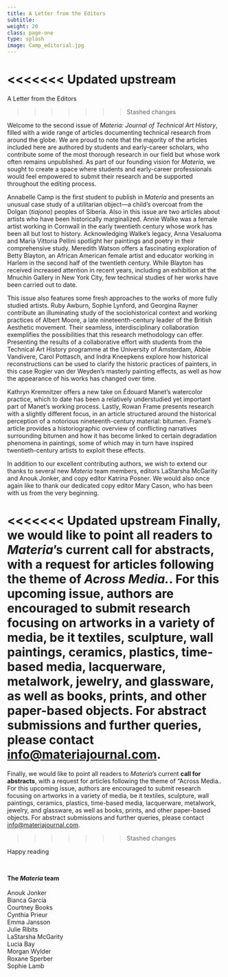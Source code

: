```yaml
---
title: A Letter from the Editors
subtitle:
weight: 20
class: page-one
type: splash
image: Camp_editorial.jpg
---
```


<<<<<<< Updated upstream
=======
A Letter from the Editors
>>>>>>> Stashed changes

Welcome to the second issue of *Materia: Journal of Technical Art History*, filled with a wide range of articles documenting technical research from around the globe. We are proud to note that the majority of the articles included here are authored by students and early-career scholars, who contribute some of the most thorough research in our field but whose work often remains unpublished. As part of our founding vision for *Materia*, we sought to create a space where students and early-career professionals would feel empowered to submit their research and be supported throughout the editing process.

Annabelle Camp is the first student to publish in *Materia* and presents an unusual case study of a utilitarian object—a child’s overcoat from the Dolgan (*tiajono*) peoples of Siberia. Also in this issue are two articles about artists who have been historically marginalized. Annie Walke was a female artist working in Cornwall in the early twentieth century whose work has been all but lost to history. Acknowledging Walke’s legacy, Anna Vesaluoma and Maria Vittoria Pellini spotlight her paintings and poetry in their comprehensive study. Meredith Watson offers a fascinating exploration of Betty Blayton, an African American female artist and educator working in Harlem in the second half of the twentieth century. While Blayton has received increased attention in recent years, including an exhibition at the Mnuchin Gallery in New York City, few technical studies of her works have been carried out to date.

This issue also features some fresh approaches to the works of more fully studied artists. Ruby Awburn, Sophie Lynford, and Georgina Rayner contribute an illuminating study of the sociohistorical context and working practices of Albert Moore, a late nineteenth-century leader of the British Aesthetic movement. Their seamless, interdisciplinary collaboration exemplifies the possibilities that this research methodology can offer. Presenting the results of a collaborative effort with students from the Technical Art History programme at the University of Amsterdam, Abbie Vandivere, Carol Pottasch, and Indra Kneepkens explore how historical reconstructions can be used to clarify the historic practices of painters, in this case Rogier van der Weyden’s masterly painting effects, as well as how the appearance of his works has changed over time.

Kathryn Kremnitzer offers a new take on Édouard Manet’s watercolor practice, which to date has been a relatively understudied yet important part of Manet’s working process. Lastly, Rowan Frame presents research with a slightly different focus, in an article structured around the historical perception of a notorious nineteenth-century material: bitumen. Frame’s article provides a historiographic overview of conflicting narratives surrounding bitumen and how it has become linked to certain degradation phenomena in paintings, some of which may in turn have inspired twentieth-century artists to exploit these effects.

In addition to our excellent contributing authors, we wish to extend our thanks to several new *Materia* team members, editors LaStarsha McGarity and Anouk Jonker, and copy editor Katrina Posner. We would also once again like to thank our dedicated copy editor Mary Cason, who has been with us from the very beginning.

<<<<<<< Updated upstream
Finally, we would like to point all readers to *Materia*’s current **call for abstracts**, with a request for articles following the theme of *Across Media.*. For this upcoming issue, authors are encouraged to submit research focusing on artworks in a variety of media, be it textiles, sculpture, wall paintings, ceramics, plastics, time-based media, lacquerware, metalwork, jewelry, and glassware, as well as books, prints, and other paper-based objects. For abstract submissions and further queries, please contact [info\@materiajournal.com](mailto:info@materiajournal.com).
=======
Finally, we would like to point all readers to *Materia*’s current **call for abstracts**, with a request for articles following the theme of “Across Media.*.* For this upcoming issue, authors are encouraged to submit research focusing on artworks in a variety of media, be it textiles, sculpture, wall paintings, ceramics, plastics, time-based media, lacquerware, metalwork, jewelry, and glassware, as well as books, prints, and other paper-based objects. For abstract submissions and further queries, please contact [info\@materiajournal.com](mailto:info@materiajournal.com).
>>>>>>> Stashed changes

Happy reading



<br>

**The *Materia* team**
<br>
<br>
Anouk Jonker
<br>
​Bianca García
<br>
Courtney Books
<br>
Cynthia Prieur
<br>
Emma Jansson
<br>
Julie Ribits
<br>
LaStarsha McGarity
<br>
Lucia Bay
<br>
Morgan Wylder
<br>
Roxane Sperber
<br>
Sophie Lamb
</div>
